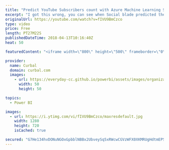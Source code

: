 ```yaml
---
title: "Predict YouTube Subscribers count with Azure Machine Learning Studio (Part 2)"
excerpt: "I got this wrong, you can see when Social blade predicted the 10K subs here: https://socialblade.com/youtube/channel/UCJ7UhloHSA4wAqPzyi6TOkw/futureprojections/subscribers  In today's video we will try to predict when I will reach 10.000 subscribers in the channel.   I am going to take my crystal ball"
originalUrl: https://youtube.com/watch?v=fIVU9BmCzco
type: video
price: Free
length: PT27M22S
publishedDateTime: 2018-04-13T10:16:40Z
heat: 50

featuredContent: "<iframe width=\"800\" height=\"500\" frameborder=\"0\" src=\"https://www.youtube.com/embed/fIVU9BmCzco\" allow=\"accelerometer; autoplay; encrypted-media; gyroscope; picture-in-picture\" allowfullscreen></iframe>"

provider:
  name: Curbal
  domain: curbal.com
  images:
    - url: https://everyday-cc.github.io/powerbi/assets/images/organizations/curbal.com-50x50.jpg
      width: 50
      height: 50

topics:
  - Power BI

images:
  - url: https://i.ytimg.com/vi/fIVU9BmCzco/maxresdefault.jpg
    width: 1280
    height: 720
    isCached: true

secured: "G7He134hvDONuNGOxGpbblNBBx2UbveySq5xRWcwCGVzWFX0XKMRUgHdtmEPSTGSheBguoAIRVOU1Cx2HLF+x895hwuQzfKvvHPuadVdkaSsgG4WspIYw5zRaVhJsBHIT2u8NErF5WK3QmCmtAawaMAuZ2F5D+w930b4qVlwDinhiPt5KpQ6eJNmkH5juePe5rPuMa+7alFS1XjIxwGQQUnI94ZGVYmV8LcfyiOceVcR8pG5W39FQnx6hsSEVgCygXdb9LAqe4UX5FFZQYI3+bbCgEDRtRLx3UmkYGKAPbvpRT1GJD2l4DL31jcKayEazsgGTgEyCM1P+AOnW08m+WIobCIAhy+1InhM8h2wzW5YlTBRUlBOVmihQrYptCvHbGrumunlB+x+hEnU3Ofbzh9kPlBlp2cPqvMuoU9ktmY=;yspYJ3jFNitOlXqXFTCRQw=="
---
```


